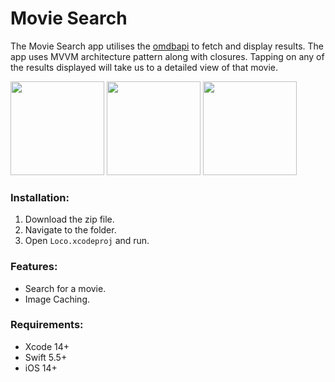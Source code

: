 # Movie Search

The Movie Search app utilises the [omdbapi](https://www.omdbapi.com/) to fetch and display results. The app uses MVVM architecture pattern along with closures. Tapping on any of the results displayed will take us to a detailed view of that movie.

<p float="left">
<img src="https://user-images.githubusercontent.com/17732307/196083082-bb12b0d9-4d2f-43e3-8736-6b0633604eed.png" width="150">
<img src="https://user-images.githubusercontent.com/17732307/196081285-67bf0832-a84e-4a2d-9faa-3f849f212406.png" width="150">
<img src="https://user-images.githubusercontent.com/17732307/196081299-2bb2ed82-73c5-44c7-b780-dba74c29ce3e.png" width="150">
</p>


### Installation:
1. Download the zip file.
2. Navigate to the folder.
4. Open `Loco.xcodeproj` and run.

### Features:
- Search for a movie.
- Image Caching.

### Requirements:
- Xcode 14+
- Swift 5.5+
- iOS 14+

